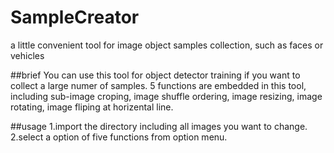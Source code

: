 # SampleCreator
a little convenient tool for image object samples collection, such as faces or vehicles

##brief
You can use this tool for object detector training if you want to collect a large numer of samples. 5 functions are embedded in this tool, including
sub-image croping, image shuffle ordering, image resizing, image rotating, image fliping at horizental line.

##usage
1.import the directory including all images you want to change.<br>
2.select a option of five functions from option menu.<br>
